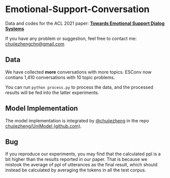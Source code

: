 # Emotional-Support-Conversation
Data and codes for the ACL 2021 paper: [**Towards Emotional Support Dialog Systems**](https://arxiv.org/abs/2106.01144)

If you have any problem or suggestion, feel free to contact me: chujiezhengchn@gmail.com

## Data

We have collected **more** conversations with more topics. ESConv now contians 1,410 conversations with 10 topic problems.

You can run `python process.py` to process the data, and the processed results will be fed into the latter experiments.

## Model Implementation

The model implementation is integrated by  [@chujiezheng](https://github.com/chujiezheng) in the repo [chujiezheng/UniModel (github.com)](https://github.com/chujiezheng/UniModel).

## Bug

If you reproduce our experiments, you may find that the calculated ppl is a bit higher than the results reported in our paper. That is because we mistook the average of ppl of utterances as the final result, which should instead be calculated by averaging the tokens in all the test corpus.

